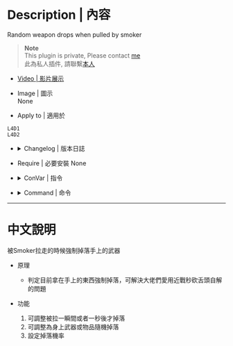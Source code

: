 # Description | 內容
Random weapon drops when pulled by smoker

> __Note__ <br/>
This plugin is private, Please contact [me](https://github.com/fbef0102/Game-Private_Plugin#私人插件列表-private-plugins-list)<br/>
此為私人插件, 請聯繫[本人](https://github.com/fbef0102/Game-Private_Plugin#私人插件列表-private-plugins-list)

* [Video | 影片展示](https://youtu.be/6ufk6IRQ5V4)

* Image | 圖示
<br/>None

* Apply to | 適用於
```
L4D1
L4D2
```

* <details><summary>Changelog | 版本日誌</summary>

	* v1.0
		* Original Request by Yabi
</details>

* Require | 必要安裝
	None

* <details><summary>ConVar | 指令</summary>

	* cfg/sourcemod/l4d_smoker_pull_weapon_drop.cfg
		```php
		// 0=Plugin off, 1=Plugin on.
		l4d_smoker_pull_weapon_drop_enable "1"

		// Probability to drop weapon.
		l4d_smoker_pull_weapon_drop_probability "100"

		// Drop survivor weapon when 0=Grabbed, 1=Pulled.
		l4d_smoker_pull_weapon_drop_type "0"

		// Which weapon drpps 0=Current, 1=Random slot.
		l4d_smoker_pull_weapon_drop_which "0"
		```
</details>

* <details><summary>Command | 命令</summary>
	None
</details>

- - - -
# 中文說明
被Smoker拉走的時候強制掉落手上的武器

* 原理
	* 判定目前拿在手上的東西強制掉落，可解決大佬們愛用近戰秒砍舌頭自解的問題

* 功能
	1. 可調整被拉一瞬間或者一秒後才掉落
	2. 可調整為身上武器或物品隨機掉落
	3. 設定掉落機率